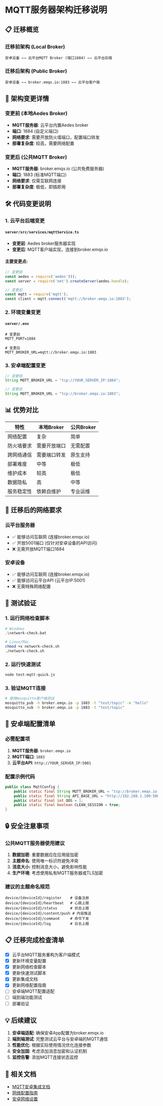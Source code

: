 # MQTT服务器架构迁移说明

## 📋 迁移概览

### 迁移前架构 (Local Broker)
```
安卓设备 ←→ 云平台MQTT Broker (端口1884) ←→ 云平台后端
```

### 迁移后架构 (Public Broker)
```
安卓设备 ←→ broker.emqx.io:1883 ←→ 云平台客户端
```

## 🔄 架构变更详情

### 变更前 (本地Aedes Broker)
- **MQTT服务器**: 云平台内置Aedes broker
- **端口**: 1884 (自定义端口)
- **网络要求**: 需要开放防火墙端口，配置端口转发
- **部署复杂度**: 较高，需要网络配置

### 变更后 (公共MQTT Broker)
- **MQTT服务器**: broker.emqx.io (公共免费服务器)
- **端口**: 1883 (标准MQTT端口)
- **网络要求**: 仅需互联网连接
- **部署复杂度**: 极低，即插即用

## 🛠️ 代码变更说明

### 1. 云平台后端变更

#### `server/src/services/mqttService.ts`
- **变更前**: Aedes broker服务器实现
- **变更后**: MQTT客户端实现，连接到broker.emqx.io

#### 主要变更点:
```typescript
// 变更前
const aedes = require('aedes')();
const server = require('net').createServer(aedes.handle);

// 变更后  
const mqtt = require('mqtt');
const client = mqtt.connect('mqtt://broker.emqx.io:1883');
```

### 2. 环境变量变更

#### `server/.env`
```env
# 变更前
MQTT_PORT=1884

# 变更后
MQTT_BROKER_URL=mqtt://broker.emqx.io:1883
```

### 3. 安卓端配置变更

```java
// 变更前
String MQTT_BROKER_URL = "tcp://YOUR_SERVER_IP:1884";

// 变更后
String MQTT_BROKER_URL = "tcp://broker.emqx.io:1883";
```

## 📊 优势对比

| 特性 | 本地Broker | 公共Broker |
|------|------------|------------|
| 网络配置 | 复杂 | 简单 |
| 防火墙要求 | 需要开放端口 | 无需配置 |
| 跨网络通信 | 需要端口转发 | 原生支持 |
| 部署难度 | 中等 | 极低 |
| 维护成本 | 较高 | 极低 |
| 数据隐私 | 高 | 中等 |
| 服务稳定性 | 依赖自维护 | 专业运维 |

## 🔧 迁移后的网络要求

### 云平台服务器
- ✅ 能够访问互联网 (连接broker.emqx.io)
- ✅ 开放5001端口 (仅针对安卓设备的API访问)
- ❌ 无需开放MQTT端口1884

### 安卓设备
- ✅ 能够访问互联网 (连接broker.emqx.io)
- ✅ 能够访问云平台API (云平台IP:5001)
- ❌ 无需特殊网络配置

## 🧪 测试验证

### 1. 运行网络检查脚本
```bash
# Windows
.\network-check.bat

# Linux/Mac
chmod +x network-check.sh
./network-check.sh
```

### 2. 运行快速测试
```bash
node test-mqtt-quick.js
```

### 3. 验证MQTT连接
```bash
# 使用mosquitto客户端测试
mosquitto_pub -h broker.emqx.io -p 1883 -t "test/topic" -m "hello"
mosquitto_sub -h broker.emqx.io -p 1883 -t "test/topic"
```

## 📱 安卓端配置清单

### 必需配置项
1. **MQTT服务器**: `broker.emqx.io`
2. **MQTT端口**: `1883`
3. **云平台API**: `http://YOUR_SERVER_IP:5001`

### 配置示例代码
```java
public class MqttConfig {
    public static final String MQTT_BROKER_URL = "tcp://broker.emqx.io:1883";
    public static final String API_BASE_URL = "http://192.168.1.100:5001"; // 替换为实际IP
    public static final int QOS = 1;
    public static final boolean CLEAN_SESSION = true;
}
```

## 🔒 安全注意事项

### 公共MQTT服务器使用建议
1. **数据加密**: 重要数据应在应用层加密
2. **主题命名**: 使用唯一标识符避免冲突
3. **消息大小**: 控制消息大小，避免影响性能
4. **生产环境**: 考虑使用私有MQTT服务器或TLS加密

### 建议的主题命名规范
```
device/{deviceId}/register    # 设备注册
device/{deviceId}/heartbeat   # 心跳上报
device/{deviceId}/status      # 状态上报
device/{deviceId}/content/push # 内容推送
device/{deviceId}/command     # 命令下发
device/{deviceId}/log         # 日志上报
```

## 📋 迁移完成检查清单

- [x] 云平台MQTT服务重构为客户端模式
- [x] 更新环境变量配置
- [x] 更新网络检查脚本
- [x] 更新快速测试脚本
- [x] 更新集成文档
- [x] 更新网络配置指南
- [ ] 安卓端MQTT配置适配
- [ ] 端到端功能测试
- [ ] 部署验证

## 💡 后续建议

1. **安卓端适配**: 确保安卓App配置为broker.emqx.io
2. **端到端测试**: 完整测试云平台与安卓端的MQTT通信
3. **性能优化**: 根据实际使用情况优化连接参数
4. **安全加固**: 考虑添加消息加密和认证机制
5. **监控告警**: 添加MQTT连接状态监控

## 🔗 相关文档

- [MQTT安卓集成文档](./MQTT_ANDROID_INTEGRATION.md)
- [网络配置指南](./NETWORK_CONFIG_GUIDE.md)
- [安卓网络设置](./ANDROID_NETWORK_SETUP.md)
